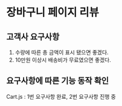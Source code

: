 # 장바구니 페이지 리뷰

## 고객사 요구사항

1. 수량에 따른 총 금액이 표시 됐으면 좋겠다.
2. 10만원 이상시 배송비가 무료였으면 좋겠다.

## 요구사항에 따른 기능 동작 확인

Cart.js : 1번 요구사항 완료, 2번 요구사항 진행 중